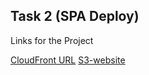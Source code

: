 ## Task 2 (SPA Deploy)

Links for the Project

[CloudFront URL](https://dymy5fvlnxsoo.cloudfront.net)
[S3-website](https://my-keyboard-store-app.s3.amazonaws.com/index.html)
